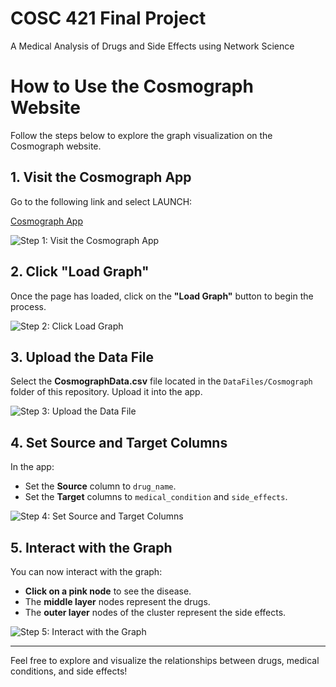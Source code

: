 # COSC 421 Final Project
A Medical Analysis of Drugs and Side Effects using Network Science

# How to Use the Cosmograph Website

Follow the steps below to explore the graph visualization on the Cosmograph website.

## 1. Visit the Cosmograph App

Go to the following link and select LAUNCH:

[Cosmograph App](https://cosmograph.app)

![Step 1: Visit the Cosmograph App](path/to/your/image1.png)

## 2. Click "Load Graph"

Once the page has loaded, click on the **"Load Graph"** button to begin the process.

![Step 2: Click Load Graph](path/to/your/image2.png)

## 3. Upload the Data File

Select the **CosmographData.csv** file located in the `DataFiles/Cosmograph` folder of this repository. Upload it into the app.

![Step 3: Upload the Data File](path/to/your/image3.png)

## 4. Set Source and Target Columns

In the app:
- Set the **Source** column to `drug_name`.
- Set the **Target** columns to `medical_condition` and `side_effects`.

![Step 4: Set Source and Target Columns](path/to/your/image4.png)

## 5. Interact with the Graph

You can now interact with the graph:
- **Click on a pink node** to see the disease.
- The **middle layer** nodes represent the drugs.
- The **outer layer** nodes of the cluster represent the side effects.

![Step 5: Interact with the Graph](path/to/your/image5.png)

---

Feel free to explore and visualize the relationships between drugs, medical conditions, and side effects!

